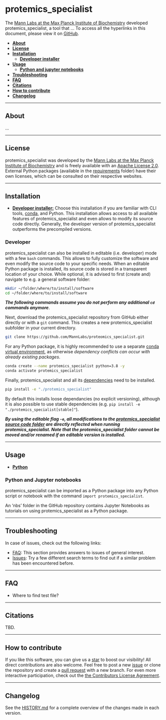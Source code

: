 # protemics_specialist

The [Mann Labs at the Max Planck Institute of Biochemistry](https://www.biochem.mpg.de/mann) developed protemics_specialist, a tool that ... To access all the hyperlinks in this document, please view it on [GitHub](https://github.com/MannLabs/proteomics_specialist).

* [**About**](#about)
* [**License**](#license)
* [**Installation**](#installation)
  * [**Developer installer**](#developer)
* [**Usage**](#usage)
  * [**Python and jupyter notebooks**](#python-and-jupyter-notebooks)
* [**Troubleshooting**](#troubleshooting)
* [**FAQ**](#faq)
* [**Citations**](#citations)
* [**How to contribute**](#how-to-contribute)
* [**Changelog**](#changelog)

---
## About

...

---
## License

protemics_specialist was developed by the [Mann Labs at the Max Planck Institute of Biochemistry](https://www.biochem.mpg.de/mann) and is freely available with an [Apache License 2.0](LICENSE.txt). External Python packages (available in the [requirements](requirements) folder) have their own licenses, which can be consulted on their respective websites.

---
## Installation

* [**Developer installer:**](#developer) Choose this installation if you are familiar with CLI tools, [conda](https://docs.conda.io/en/latest/), and Python. This installation allows access to all available features of protemics_specialist and even allows to modify its source code directly. Generally, the developer version of protemics_specialist outperforms the precompiled versions.

### Developer

protemics_specialist can also be installed in editable (i.e. developer) mode with a few `bash` commands. This allows to fully customize the software and even modify the source code to your specific needs. When an editable Python package is installed, its source code is stored in a transparent location of your choice. While optional, it is advised to first (create and) navigate to e.g. a general software folder:

```bash
mkdir ~/folder/where/to/install/software
cd ~/folder/where/to/install/software
```

***The following commands assume you do not perform any additional `cd` commands anymore***.

Next, download the protemics_specialist repository from GitHub either directly or with a `git` command. This creates a new protemics_specialist subfolder in your current directory.

```bash
git clone https://github.com/MannLabs/proteomics_specialist.git
```

For any Python package, it is highly recommended to use a separate [conda virtual environment](https://docs.conda.io/en/latest/), as otherwise *dependency conflicts can occur with already existing packages*.

```bash
conda create --name protemics_specialist python=3.8 -y
conda activate protemics_specialist
```

Finally, protemics_specialist and all its [dependencies](requirements) need to be installed.

```bash
pip install -e "./protemics_specialist"
```

By default this installs loose dependancies (no explicit versioning), although it is also possible to use stable dependencies (e.g. `pip install -e "./protemics_specialist[stable]"`).

***By using the editable flag `-e`, all modifications to the [protemics_specialist source code folder](protemics_specialist) are directly reflected when running protemics_specialist. Note that the protemics_specialist folder cannot be moved and/or renamed if an editable version is installed.***

---
## Usage

* [**Python**](#python-and-jupyter-notebooks)

### Python and Jupyter notebooks

protemics_specialist can be imported as a Python package into any Python script or notebook with the command `import protemics_specialist`.

An ‘nbs’ folder in the GitHub repository contains Jupyter Notebooks as tutorials on using protemics_specialist as a Python package.

---
## Troubleshooting

In case of issues, check out the following links:

* [FAQ](https://github.com/MannLabs/protemics_specialist#faq): This section provides answers to issues of general interest.
* [Issues](https://github.com/MannLabs/protemics_specialist/issues): Try a few different search terms to find out if a similar problem has been encountered before.

---
## FAQ
- Where to find test file?

---
## Citations

TBD.

---
## How to contribute

If you like this software, you can give us a [star](https://github.com/MannLabs/protemics_specialist/stargazers) to boost our visibility! All direct contributions are also welcome. Feel free to post a new [issue](https://github.com/MannLabs/protemics_specialist/issues) or clone the repository and create a [pull request](https://github.com/MannLabs/protemics_specialist/pulls) with a new branch. For even more interactive participation, check out the [the Contributors License Agreement](misc/CLA.md).


---
## Changelog

See the [HISTORY.md](HISTORY.md) for a complete overview of the changes made in each version.
